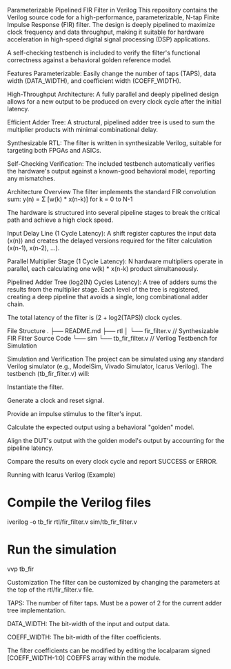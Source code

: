 Parameterizable Pipelined FIR Filter in Verilog
This repository contains the Verilog source code for a high-performance, parameterizable, N-tap Finite Impulse Response (FIR) filter. The design is deeply pipelined to maximize clock frequency and data throughput, making it suitable for hardware acceleration in high-speed digital signal processing (DSP) applications.

A self-checking testbench is included to verify the filter's functional correctness against a behavioral golden reference model.

Features
Parameterizable: Easily change the number of taps (TAPS), data width (DATA_WIDTH), and coefficient width (COEFF_WIDTH).

High-Throughput Architecture: A fully parallel and deeply pipelined design allows for a new output to be produced on every clock cycle after the initial latency.

Efficient Adder Tree: A structural, pipelined adder tree is used to sum the multiplier products with minimal combinational delay.

Synthesizable RTL: The filter is written in synthesizable Verilog, suitable for targeting both FPGAs and ASICs.

Self-Checking Verification: The included testbench automatically verifies the hardware's output against a known-good behavioral model, reporting any mismatches.

Architecture Overview
The filter implements the standard FIR convolution sum:
y(n) = Σ [w(k) * x(n-k)] for k = 0 to N-1

The hardware is structured into several pipeline stages to break the critical path and achieve a high clock speed.

Input Delay Line (1 Cycle Latency): A shift register captures the input data (x(n)) and creates the delayed versions required for the filter calculation (x(n-1), x(n-2), ...).

Parallel Multiplier Stage (1 Cycle Latency): N hardware multipliers operate in parallel, each calculating one w(k) * x(n-k) product simultaneously.

Pipelined Adder Tree (log2(N) Cycles Latency): A tree of adders sums the results from the multiplier stage. Each level of the tree is registered, creating a deep pipeline that avoids a single, long combinational adder chain.

The total latency of the filter is (2 + log2(TAPS)) clock cycles.

File Structure
.
├── README.md
├── rtl
│   └── fir_filter.v      // Synthesizable FIR Filter Source Code
└── sim
    └── tb_fir_filter.v   // Verilog Testbench for Simulation

Simulation and Verification
The project can be simulated using any standard Verilog simulator (e.g., ModelSim, Vivado Simulator, Icarus Verilog). The testbench (tb_fir_filter.v) will:

Instantiate the filter.

Generate a clock and reset signal.

Provide an impulse stimulus to the filter's input.

Calculate the expected output using a behavioral "golden" model.

Align the DUT's output with the golden model's output by accounting for the pipeline latency.

Compare the results on every clock cycle and report SUCCESS or ERROR.

Running with Icarus Verilog (Example)
# Compile the Verilog files
iverilog -o tb_fir rtl/fir_filter.v sim/tb_fir_filter.v

# Run the simulation
vvp tb_fir

Customization
The filter can be customized by changing the parameters at the top of the rtl/fir_filter.v file.

TAPS: The number of filter taps. Must be a power of 2 for the current adder tree implementation.

DATA_WIDTH: The bit-width of the input and output data.

COEFF_WIDTH: The bit-width of the filter coefficients.

The filter coefficients can be modified by editing the localparam signed [COEFF_WIDTH-1:0] COEFFS array within the module.
